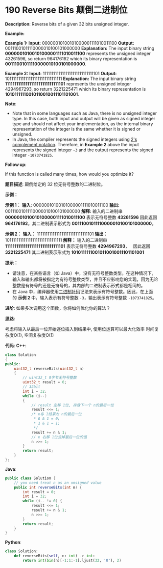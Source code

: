# 190 Reverse Bits 颠倒二进制位

__Description__:
Reverse bits of a given 32 bits unsigned integer.

**Example:**

**Example 1:**
**Input:** 00000010100101000001111010011100
**Output:** 00111001011110000010100101000000
**Explanation:** The input binary string **00000010100101000001111010011100** represents the unsigned integer 43261596, so return 964176192 which its binary representation is **00111001011110000010100101000000**.

**Example 2:**
**Input:** 11111111111111111111111111111101
**Output:** 10111111111111111111111111111111
**Explanation:** The input binary string **11111111111111111111111111111101** represents the unsigned integer 4294967293, so return 3221225471 which its binary representation is **10101111110010110010011101101001**.

**Note:**

* Note that in some languages such as Java, there is no unsigned integer type. In this case, both input and output will be given as signed integer type and should not affect your implementation, as the internal binary representation of the integer is the same whether it is signed or unsigned.
* In Java, the compiler represents the signed integers using [2's complement notation](https://en.wikipedia.org/wiki/Two%27s_complement). Therefore, in **Example 2** above the input represents the signed integer `-3` and the output represents the signed integer `-1073741825`.

**Follow up**:

If this function is called many times, how would you optimize it?

__题目描述__:
颠倒给定的 32 位无符号整数的二进制位。

**示例：**

**示例 1：**
**输入:** 00000010100101000001111010011100
**输出:** 00111001011110000010100101000000
**解释:** 输入的二进制串 **00000010100101000001111010011100** 表示无符号整数 **43261596**
因此返回 **964176192**，其二进制表示形式为
**00111001011110000010100101000000**。

**示例 2：**
**输入：** 11111111111111111111111111111101
**输出：** 10111111111111111111111111111111
**解释：** 输入的二进制串 **11111111111111111111111111111101** 表示无符号整数 **4294967293**，
      因此返回 **3221225471** 其二进制表示形式为
**10101111110010110010011101101001**

**提示：**

* 请注意，在某些语言（如 Java）中，没有无符号整数类型。在这种情况下，输入和输出都将被指定为有符号整数类型，并且不应影响您的实现，因为无论整数是有符号的还是无符号的，其内部的二进制表示形式都是相同的。
* 在 Java 中，编译器使用[二进制补码](https://baike.baidu.com/item/%E4%BA%8C%E8%BF%9B%E5%88%B6%E8%A1%A5%E7%A0%81/5295284)记法来表示有符号整数。因此，在上面的 **示例 2** 中，输入表示有符号整数 `-3`，输出表示有符号整数 `-1073741825`。

**进阶**:
如果多次调用这个函数，你将如何优化你的算法？

__思路__:

考虑将输入从最后一位开始逐位插入到结果中, 使用位运算可以最大化效率
时间复杂度O(1), 空间复杂度O(1)

__代码__:
__C++__:

```C++
class Solution 
{
public:
    uint32_t reverseBits(uint32_t n) 
    {
        // uint32_t 8字节无符号整数
        uint32_t result = 0;
        // 32bit
        int i = 32;
        while (i--) 
        {
            // result 左移 1位, 存放下一个 n的最后一位
            result <<= 1;
            /* n与 1结果为 n的最后一位
             * 0 & 1 = 0;
             * 1 & 1 = 1;
             */
            result += n & 1;
            // n 右移 1位去掉最后一位的值
            n >>= 1;
        }
        return result;
    }
};
```

__Java__:

```Java
public class Solution {
    // you need treat n as an unsigned value
    public int reverseBits(int n) {
        int result = 0;
        int i = 32;
        while (i-- != 0) {
            result <<= 1;
            result += n & 1;
            n >>= 1;
        }
        return result;
    }
}
```

__Python__:

```Python
class Solution:
    def reverseBits(self, n: int) -> int:
        return int(bin(n)[-1:1:-1].ljust(32, '0'), 2)
```
